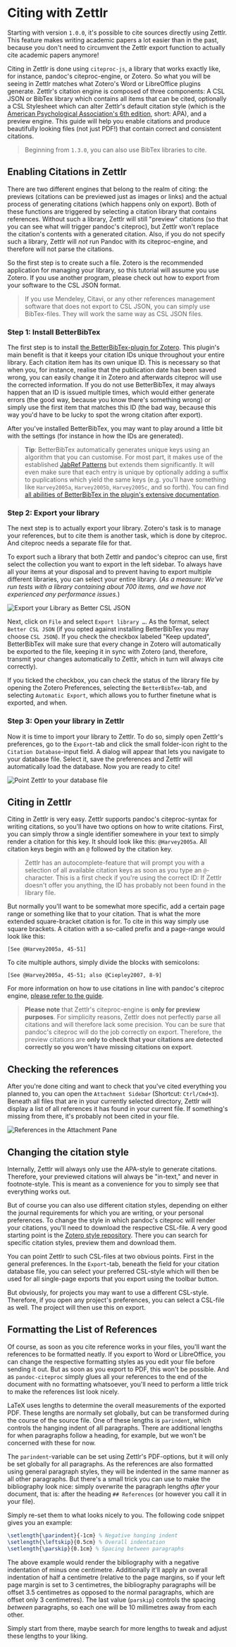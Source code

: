 # Citing with Zettlr

Starting with version `1.0.0`, it's possible to cite sources directly using Zettlr. This feature makes writing academic papers a lot easier than in the past, because you don't need to circumvent the Zettlr export function to actually cite academic papers anymore!

Citing in Zettlr is done using `citeproc-js`, a library that works exactly like, for instance, pandoc's citeproc-engine, or Zotero. So what you will be seeing in Zettlr matches what Zotero's Word or LibreOffice plugins generate. Zettlr's citation engine is composed of three components: A CSL JSON or BibTex library which contains all items that can be cited, optionally a CSL Stylesheet which can alter Zettlr's default citation style (which is the [American Psychological Association's 6th edition](https://www.apastyle.org/manual/index), short: APA), and a preview engine. This guide will help you enable citations and produce beautifully looking files (not just PDF!) that contain correct and consistent citations.

> Beginning from `1.3.0`, you can also use BibTex libraries to cite.

## Enabling Citations in Zettlr

There are two different engines that belong to the realm of citing: the previews (citations can be previewed just as images or links) and the actual process of generating citations (which happens only on export). Both of these functions are triggered by selecting a citation library that contains references. Without such a library, Zettlr will still "preview" citations (so that you can see what will trigger pandoc's citeproc), but Zettlr won't replace the citation's contents with a generated citation. Also, if you do not specify such a library, Zettlr will _not_ run Pandoc with its citeproc-engine, and therefore will not parse the citations.

So the first step is to create such a file. Zotero is the recommended application for managing your library, so this tutorial will assume you use Zotero. If you use another program, please check out how to export from your software to the CSL JSON format.

> If you use Mendeley, Citavi, or any other references management software that does not export to CSL JSON, you can simply use BibTex-files. They will work the same way as CSL JSON files.

### Step 1: Install BetterBibTex

The first step is to install [the BetterBibTex-plugin for Zotero](https://github.com/retorquere/zotero-better-bibtex/releases/latest). This plugin's main benefit is that it keeps your citation IDs unique throughout your entire library. Each citation item has its own unique ID. This is necessary so that when you, for instance, realise that the publication date has been saved wrong, you can easily change it in Zotero and afterwards citeproc will use the corrected information. If you do not use BetterBibTex, it may always happen that an ID is issued multiple times, which would either generate errors (the good way, because you know there's something wrong) or simply use the first item that matches this ID (the bad way, because this way you'd have to be lucky to spot the wrong citation after export).

After you've installed BetterBibTex, you may want to play around a little bit with the settings (for instance in how the IDs are generated).

> **Tip**: BetterBibTex automatically generates unique keys using an algorithm that you can customise. For most part, it makes use of the established [JabRef Patterns](http://help.jabref.org/en/BibtexKeyPatterns) but extends them significantly. It will even make sure that each entry is unique by optionally adding a suffix to puplications which yield the same keys (e.g. you'll have something like `Harvey2005a`, `Harvey2005b`, `Harvey2005c`, and so forth). You can find [all abilities of BetterBibTex in the plugin's extensive documentation](https://retorque.re/zotero-better-bibtex/citation-keys/).

### Step 2: Export your library

The next step is to actually export your library. Zotero's task is to manage your references, but to cite them is another task, which is done by citeproc. And citeproc needs a separate file for that.

To export such a library that both Zettlr and pandoc's citeproc can use, first select the collection you want to export in the left sidebar. To always have all your items at your disposal and to prevent having to export multiple different libraries, you can select your entire library. (_As a measure: We've run tests with a library containing about 700 items, and we have not experienced any performance issues._)

![Export your Library as Better CSL JSON](../img/export-to-csl-json.png)

Next, click on `File` and select `Export library …`. As the format, select `Better CSL JSON` (if you opted against installing BetterBibTex you may choose `CSL JSON`). If you check the checkbox labeled "Keep updated", BetterBibTex will make sure that every change in Zotero will automatically be exported to the file, keeping it in sync with Zotero (and, therefore, transmit your changes automatically to Zettlr, which in turn will always cite correctly).

If you ticked the checkbox, you can check the status of the library file by opening the Zotero Preferences, selecting the `BetterBibTex`-tab, and selecting `Automatic Export`, which allows you to further finetune what is exported, and when.

### Step 3: Open your library in Zettlr

Now it is time to import your library to Zettlr. To do so, simply open Zettlr's preferences, go to the `Export`-tab and click the small folder-icon right to the `Citation Database`-input field. A dialog will appear that lets you navigate to your database file. Select it, save the preferences and Zettlr will automatically load the database. Now you are ready to cite!

![Point Zettlr to your database file](../img/settings_export.png)

## Citing in Zettlr

Citing in Zettlr is very easy. Zettlr supports pandoc's citeproc-syntax for writing citations, so you'll have two options on how to write citations. First, you can simply throw a single identifier somewhere in your text to simply render a citation for this key. It should look like this: `@Harvey2005a`. All citation keys begin with an `@` followed by the citation key.

> Zettlr has an autocomplete-feature that will prompt you with a selection of all available citation keys as soon as you type an `@`-character. This is a first check if you're using the correct ID: If Zettlr doesn't offer you anything, the ID has probably not been found in the library file.

But normally you'll want to be somewhat more specific, add a certain page range or something like that to your citation. That is what the more extended square-bracket citation is for. To cite in this way simply use square brackets. A citation with a so-called prefix and a page-range would look like this:

`[See @Harvey2005a, 45-51]`

To cite multiple authors, simply divide the blocks with semicolons:

`[See @Harvey2005a, 45-51; also @Ciepley2007, 8-9]`

For more information on how to use citations in line with pandoc's citeproc engine, [please refer to the guide](http://pandoc.org/demo/example19/Extension-citations.html).

> **Please note** that Zettlr's citeproc-engine is **only for preview purposes**. For simplicity reasons, Zettlr does not perfectly parse all citations and will therefore lack some precision. You can be sure that pandoc's citeproc will do the job correctly on export. Therefore, the preview citations are **only to check that your citations are detected correctly so you won't have missing citations on export**.

## Checking the references

After you're done citing and want to check that you've cited everything you planned to, you can open the `Attachment Sidebar` (Shortcut: `Ctrl/Cmd+3`). Beneath all files that are in your currently selected directory, Zettlr will display a list of all references it has found in your current file. If something's missing from there, it's probably not been cited in your file.

![References in the Attachment Pane](../img/attachment-pane-references.png)

## Changing the citation style

Internally, Zettlr will always only use the APA-style to generate citations. Therefore, your previewed citations will always be "in-text," and never in footnote-style. This is meant as a convenience for you to simply see that everything works out.

But of course you can also use different citation styles, depending on either the journal requirements for which you are writing, or your personal preferences. To change the style in which pandoc's citeproc will render your citations, you'll need to download the respective CSL-file. A very good starting point is the [Zotero style repository](https://www.zotero.org/styles). There you can search for specific citation styles, preview them and download them.

You can point Zettlr to such CSL-files at two obvious points. First in the general preferences. In the `Export`-tab, beneath the field for your citation database file, you can select your preferred CSL-style which will then be used for all single-page exports that you export using the toolbar button.

But obviously, for projects you may want to use a different CSL-style. Therefore, if you open any project's preferences, you can select a CSL-file as well. The project will then use this on export.

## Formatting the List of References

Of course, as soon as you cite reference works in your files, you'll want the references to be formatted neatly. If you export to Word or LibreOffice, you can change the respective formatting styles as you edit your file before sending it out. But as soon as you export to PDF, this won't be possible. And as `pandoc-citeproc` simply glues all your references to the end of the document with no formatting whatsoever, you'll need to perform a little trick to make the references list look nicely.

LaTeX uses lengths to determine the overall measurements of the exported PDF. These lengths are normally set globally, but can be transformed during the course of the source file. One of these lengths is `parindent`, which controls the hanging indent of all paragraphs. There are additional lengths for when paragraphs follow a heading, for example, but we won't be concerned with these for now.

The `parindent`-variable can be set using Zettlr's PDF-options, but it will only be set globally for all paragraphs. As the references are also formatted using general paragraph styles, they will be indented in the same manner as all other paragraphs. But there's a small trick you can use to make the bibliography look nice: simply overwrite the paragraph lengths _after_ your document, that is: after the heading `## References` (or however you call it in your file).

Simply re-set them to what looks nicely to you. The following code snippet gives you an example:

```latex
\setlength{\parindent}{-1cm} % Negative hanging indent
\setlength{\leftskip}{0.5cm} % Overall indentation
\setlength{\parskip}{0.1cm} % Spacing between paragraphs
```

The above example would render the bibliography with a negative indentation of minus one centimetre. Additionally it'll apply an overall indentation of half a centimetre (relative to the page margins, so if your left page margin is set to 3 centimetres, the bibliography paragraphs will be offset 3.5 centimetres as opposed to the normal paragraphs, which are offset only 3 centimetres). The last value (`parskip`) controls the spacing _between_ paragraphs, so each one will be 10 millimetres away from each other.

Simply start from there, maybe search for more lengths to tweak and adjust these lengths to your liking.
